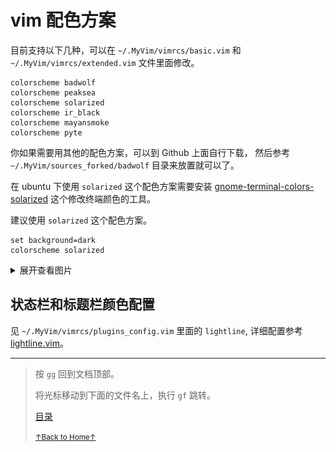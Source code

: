 # vim 配色方案


目前支持以下几种，可以在 `~/.MyVim/vimrcs/basic.vim` 和 `~/.MyVim/vimrcs/extended.vim` 文件里面修改。

```
colorscheme badwolf
colorscheme peaksea
colorscheme solarized
colorscheme ir_black
colorscheme mayansmoke
colorscheme pyte
```

你如果需要用其他的配色方案，可以到 Github 上面自行下载，
然后参考 `~/.MyVim/sources_forked/badwolf` 目录来放置就可以了。

在 ubuntu 下使用 `solarized` 这个配色方案需要安装 [gnome-terminal-colors-solarized](https://github.com/Anthony25/gnome-terminal-colors-solarized) 这个修改终端颜色的工具。

建议使用 `solarized` 这个配色方案。

```
set background=dark
colorscheme solarized
```

<details>
<summary>展开查看图片</summary>
<img src="../../images/vim_2_colorscheme_01.gif" alt="vim_2_colorscheme_01.gif" />
</details>

## 状态栏和标题栏颜色配置

见 `~/.MyVim/vimrcs/plugins_config.vim` 里面的 `lightline`, 详细配置参考
[lightline.vim](https://github.com/itchyny/lightline.vim)。

* * *

> 按 `gg` 回到文档顶部。
>
> 将光标移动到下面的文件名上，执行 `gf` 跳转。
>
> [目录](README.md)
>
> <a href='https://github.com/MDGSF/MyVim'><small>↑Back to Home↑</small></a>

